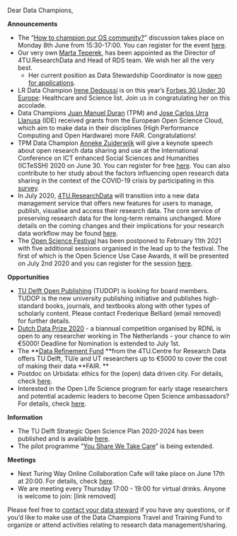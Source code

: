 Dear Data Champions, 

**Announcements**



*   The “[How to champion our OS community?](https://www.tudelft.nl/en/events/2020/library/how-to-champion-our-os-community-research-data-services-june-8th/)” discussion takes place on Monday 8th June from 15:30-17:00. You can register for the event [here](https://www.eventbrite.com/e/how-to-champion-our-os-community-8th-of-june-tickets-105088119394).
*   Our very own [Marta Teperek](https://www.tudelft.nl/en/library/current-topics/research-data-management/r/support/data-stewardship/contact/marta-teperek/), has been appointed as the Director of 4TU.ResearchData and Head of RDS team. We wish her all the very best. 
    *   Her current position as Data Stewardship Coordinator is now [open for applications](https://www.academictransfer.com/en/292089/data-stewardship-coordinator/).
*   LR Data Champion [Irene Dedoussi](https://www.tudelft.nl/staff/i.c.dedoussi/) is on this year’s [Forbes 30 Under 30 Europe](https://www.tudelft.nl/en/2020/lr/dedoussi-on-forbes-30-under-30-europe-list/): Healthcare and Science list. Join us in congratulating her on this accolade. 
*   Data Champions [Juan Manuel Duran](https://www.tudelft.nl/tbm/over-de-faculteit/afdelingen/values-technology-and-innovation/people/assistant-professors/dr-jm-juan-duran/) (TPM) and [Jose Carlos Urra Llanusa](https://openworking.wordpress.com/2019/07/03/reduce-reuse-recycle-knowledge-how-open-hardware-can-help-to-build-a-more-sustainable-future/) (IDE) received grants from the European Open Science Cloud, which aim to make data in their disciplines (High Performance Computing and Open Hardware) more FAIR. Congratulations! 
*   TPM Data Champion [Anneke Zuiderwijk](https://www.tudelft.nl/en/tpm/about-the-faculty/departments/engineering-systems-and-services/people/assistant-professors/dr-amg-anneke-zuiderwijk-van-eijk/) will give a keynote speech about open research data sharing and use at the International Conference on ICT enhanced Social Sciences and Humanities (ICTeSSH) 2020 on June 30. You can register for free [here](https://ictessh.uns.ac.rs/register/). You can also contribute to her study about the factors influencing open research data sharing in the context of the COVID-19 crisis by participating in this [survey](https://tudelft.fra1.qualtrics.com/jfe/form/SV_3dQEVrkizxELMTH). 
*   In July 2020, [4TU.ResearchData](https://researchdata.4tu.nl/en/) will transition into a new data management service that offers new features for users to manage, publish, visualise and access their research data. The core service of preserving research data for the long-term remains unchanged. More details on the coming changes and their implications for your research data workflow may be found [here](https://researchdata.4tu.nl/nieuws-evenementen/nieuws/nieuwsbericht/brand-new-features-for-4turesearchdata-manage-publish-and-visualise-your-data/).
*   The [Open Science Festival](https://opensciencefestival.nl/) has been postponed to February 11th 2021 with five additional sessions organised in the lead up to the festival. The first of which is the Open Science Use Case Awards, it will be presented on July 2nd 2020 and you can register for the session [here](https://www.eventbrite.nl/e/tickets-online-session-1-open-science-use-case-awards-107677789166).

**Opportunities**



*   [TU Delft Open Publishing](https://www.tudelft.nl/library/actuele-themas/tu-delft-open-science/os/open-publishing/) (TUDOP) is looking for board members. TUDOP is the new university publishing initiative and publishes high-standard books, journals, and textbooks along with other types of scholarly content. Please contact Frederique Belliard (email removed) for further details.
*   [Dutch Data Prize 2020](https://researchdata.nl/en/services/data-prize) - a biannual competition organised by RDNL is open to any researcher working in The Netherlands - your chance to win €5000! Deadline for Nomination is extended to July 1st. 
*   The **[Data Refinement Fund](https://researchdata.4tu.nl/en/use-4turesearchdata/data-funds/data-refinement-fund/) **from the 4TU.Centre for Research Data offers TU Delft, TU/e and UT researchers up to €5000 to cover the cost of making their data **FAIR. **
*   Postdoc on Urbidata: ethics for the (open) data driven city. For details, check [here](https://www.academictransfer.com/en/291917/postdoc-on-urbidata-ethics-for-the-open-data-driven-city/).
*   Interested in the Open Life Science program for early stage researchers and potential academic leaders to become Open Science ambassadors? For details, check [here](https://openlifesci.org/). 

**Information**



*   The TU Delft Strategic Open Science Plan 2020-2024 has been published and is available [here](https://doi.org/10.4233/uuid:f2faff07-408f-4cec-bd87-0919c9e4c26f).
*   The pilot programme “[You Share We Take Care](https://intranet.tudelft.nl/en/group/guest/-/-you-share-we-take-care-continues-1?redirect=%2F)” is being extended.

**Meetings**



*   Next Turing Way Online Collaboration Cafe will take place on June 17th at 20:00. For details, check [here](https://github.com/alan-turing-institute/the-turing-way/blob/master/project_management/online-collaboration-cafe.md#dates-and-start-times).
*   We are meeting every Thursday 17:00 - 19:00 for virtual drinks. Anyone is welcome to join: [link removed] 

Please feel free to [contact your data steward](https://www.tudelft.nl/en/library/current-topics/research-data-management/r/support/data-stewardship/contact/) if you have any questions, or if you’d like to make use of the Data Champions Travel and Training Fund to organize or attend activities relating to research data management/sharing.
